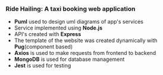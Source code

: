 ### Ride Hailing: A taxi booking web application

- **Puml** used to design uml diagrams of app's services
- Service implemented using **Node.js**
- API's created with **Express** 
- The template of the website was created dynamically with **Pug**(component based)
- **Axios** is used to make requests from frontend to backend
- **MongoDB** is used for database management
- **Jest** is used for testing
